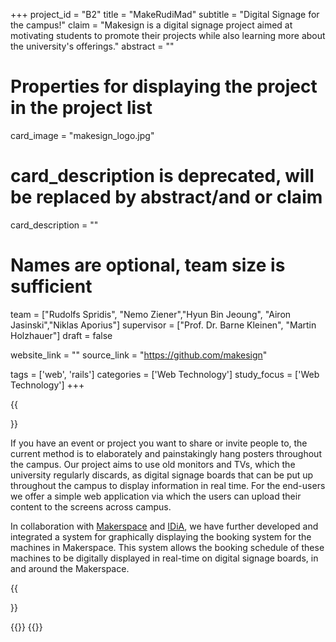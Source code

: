 +++
project_id = "B2"
title = "MakeRudiMad"
subtitle = "Digital Signage for the campus!"
claim = "Makesign is a digital signage project aimed at motivating students to promote their projects while also learning more about the university's offerings."
abstract = ""

# Properties for displaying the project in the project list
card_image = "makesign_logo.jpg"
# card_description is deprecated, will be replaced by abstract/and or claim
card_description = "" 

# Names are optional, team size is sufficient
team = ["Rudolfs Spridis", "Nemo Ziener","Hyun Bin Jeoung", "Airon Jasinski","Niklas Aporius"]
supervisor = ["Prof. Dr. Barne Kleinen", "Martin Holzhauer"]
draft = false

website_link = ""
source_link = "https://github.com/makesign"

tags = ['web', 'rails']
categories = ['Web Technology']
study_focus = ['Web Technology']
+++

{{<section title="Overview">}}

If you have an event or project you want to share or invite people to, the current method is to elaborately and painstakingly hang posters throughout the campus. Our project aims to use old monitors and TVs, which the university regularly discards, as digital signage boards that can be put up throughout the campus to display information in real time. For the end-users we offer a simple web application via which the users can upload their content to the screens across campus. 


In collaboration with [Makerspace](https://entrepreneurship.htw-berlin.de/ueber-uns/ideas-in-action-idia/idia-spaces/maker-space/) and [IDiA](https://entrepreneurship.htw-berlin.de/ueber-uns/ideas-in-action-idia/ueber-idia/), we have further developed and integrated a system for graphically displaying the booking system for the machines in Makerspace. This system allows the booking schedule of these machines to be digitally displayed in real-time on digital signage boards, in and around the Makerspace.

{{</section>}}



{{<gallery>}}
{{</gallery>}}
